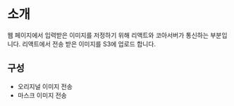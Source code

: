 # 소개
웹 페이지에서 입력받은 이미지를 저정하기 위해 리액트와 코아서버가 통신하는 부분입니다. 리액트에서 전송 받은 이미지를 S3에 업로드 합니다. 

## 구성   
- 오리지널 이미지 전송
- 마스크 이미지 전송

